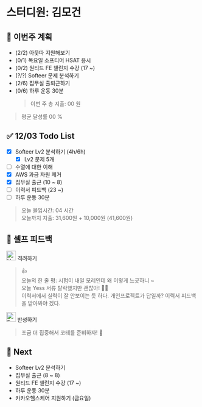 # 스터디원: 김모건

## 🚀 이번주 계획

- (2/2) 아뭇따 지원해보기
- (0/1) 목요일 소프티어 HSAT 응시
- (0/2) 원티드 FE 챌린지 수강 (17 ~)
- (?/?) Softeer 문제 분석하기
- (2/6) 집무실 출퇴근하기
- (0/6) 하루 운동 30분
  > 이번 주 총 지출: 00 원

> 평균 달성률 00 %

## ✅ 12/03 Todo List

- [x] Softeer Lv2 분석하기 (4h/6h)
  - [x] Lv2 문제 5개
- [ ] 수열에 대한 이해
- [x] AWS 과금 자원 제거
- [x] 집무실 출근 (10 ~ 8)
- [ ] 이력서 피드백 (23 ~)
- [ ] 하루 운동 30분

> 오늘 몰입시간: 04 시간<br>
> 오늘까지 지출: 31,600원 + 10,000원 (41,600원)

## 🎉 셀프 피드백

<img src="https://raw.githubusercontent.com/Tarikul-Islam-Anik/Animated-Fluent-Emojis/master/Emojis/Smilies/Hugging%20Face.png" alt="Hugging Face" width="25" height="25"> 격려하기</img>

> 👍<br>
> 오늘의 한 줄 평: 시험이 내일 모레인데 왜 이렇게 느긋하니 ~ <br>
> 오늘 Yess 서류 탈락했지만 괜찮아! 🥲😭 <br>
> 이력서에서 실력이 잘 안보이는 듯 하다. 개인프로젝트가 답일까? 이력서 피드백을 받아봐야 겠다.

<img src="https://raw.githubusercontent.com/Tarikul-Islam-Anik/Animated-Fluent-Emojis/master/Emojis/Smilies/Face%20with%20Monocle.png" alt="Face with Monocle" width="25" height="25"> 반성하기</img>

> 조금 더 집중해서 코테를 준비하자! 🤣<br>

## 🌱 Next

- Softeer Lv2 분석하기
- 집무실 출근 (8 ~ 8)
- 원티드 FE 챌린지 수강 (17 ~)
- 하루 운동 30분
- 카카오헬스케어 지원하기 (금요일)
